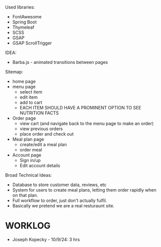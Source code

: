 Used libraries: 
* FontAwesome
* Spring Boot
* Thymeleaf
* SCSS
* GSAP
* GSAP ScrollTrigger

IDEA: 
* Barba.js - animated transitions between pages


Sitemap: 
* home page
* menu page
  * select item
  * edit item
  * add to cart
  * EACH ITEM SHOULD HAVE A PROMINENT OPTION TO SEE NUTRITION FACTS
* Order page
  * view cart (and navigate back to the menu page to make an order)
  * view previous orders
  * place order and check out
* Meal plan page
  * create/edit a meal plan
  * order meal
* Account page
  * Sign in/up
  * Edit account details


Broad Technical Ideas: 
* Database to store customer data, reviews, etc
* System for users to create meal plans, letting them order rapidly when on that plan. 
* Full workflow to order, just don't actually fulfil. 
* Basically we pretend we are a real resturaunt site. 


# WORKLOG

* Joseph Kopecky - 10/9/24: 3 hrs